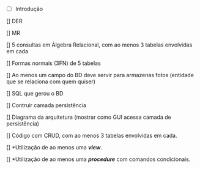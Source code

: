- [ ] Introdução

[] DER

[] MR

[] 5 consultas em Álgebra Relacional, com ao menos 3 tabelas envolvidas em cada

[] Formas normais (3FN) de 5 tabelas

[] Ao menos um campo do BD deve servir para armazenas fotos (entidade que se relaciona com quem quiser)

[] SQL que gerou o BD

[] Contruir camada persistência

[] Diagrama da arquitetura (mostrar como GUI acessa camada de persistência)

[] Código com CRUD, com ao menos 3 tabelas envolvidas em cada.

[] *Utilização de ao menos uma ***view***.

[] *Utilização de ao menos uma ***procedure*** com comandos condicionais.

